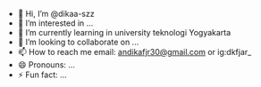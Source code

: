 - 👋 Hi, I’m @dikaa-szz
- 👀 I’m interested in ...
- 🌱 I’m currently learning in university teknologi Yogyakarta
- 💞️ I’m looking to collaborate on ...
- 📫 How to reach me email: andikafjr30@gmail.com or ig:dkfjar_
- 😄 Pronouns: ...
- ⚡ Fun fact: ...

<!---
dikaa-szz/dikaa-szz is a ✨ special ✨ repository because its `README.md` (this file) appears on your GitHub profile.
You can click the Preview link to take a look at your changes.
--->
